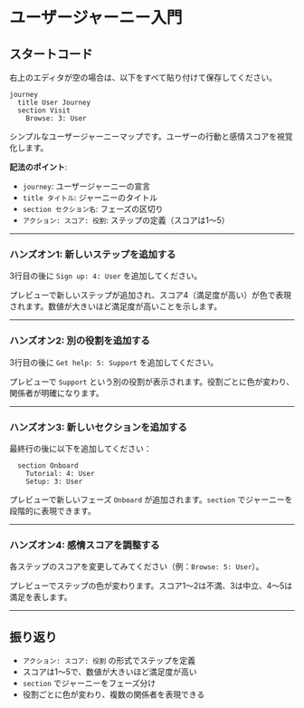 # ユーザージャーニー入門

## スタートコード
右上のエディタが空の場合は、以下をすべて貼り付けて保存してください。

```mermaid
journey
  title User Journey
  section Visit
    Browse: 3: User
```

シンプルなユーザージャーニーマップです。ユーザーの行動と感情スコアを視覚化します。

**記法のポイント**:
- `journey`: ユーザージャーニーの宣言
- `title タイトル`: ジャーニーのタイトル
- `section セクション名`: フェーズの区切り
- `アクション: スコア: 役割`: ステップの定義（スコアは1〜5）

---

### ハンズオン1: 新しいステップを追加する

3行目の後に `Sign up: 4: User` を追加してください。

プレビューで新しいステップが追加され、スコア4（満足度が高い）が色で表現されます。数値が大きいほど満足度が高いことを示します。

---

### ハンズオン2: 別の役割を追加する

3行目の後に `Get help: 5: Support` を追加してください。

プレビューで `Support` という別の役割が表示されます。役割ごとに色が変わり、関係者が明確になります。

---

### ハンズオン3: 新しいセクションを追加する

最終行の後に以下を追加してください：
```mermaid
  section Onboard
    Tutorial: 4: User
    Setup: 3: User
```

プレビューで新しいフェーズ `Onboard` が追加されます。`section` でジャーニーを段階的に表現できます。

---

### ハンズオン4: 感情スコアを調整する

各ステップのスコアを変更してみてください（例：`Browse: 5: User`）。

プレビューでステップの色が変わります。スコア1〜2は不満、3は中立、4〜5は満足を表します。

---

## 振り返り
- `アクション: スコア: 役割` の形式でステップを定義
- スコアは1〜5で、数値が大きいほど満足度が高い
- `section` でジャーニーをフェーズ分け
- 役割ごとに色が変わり、複数の関係者を表現できる
